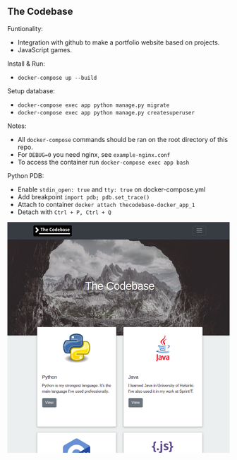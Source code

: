 ## The Codebase

Funtionality:
* Integration with github to make a portfolio website based on projects.
* JavaScript games.


Install & Run:
* `docker-compose up --build`

Setup database:
* `docker-compose exec app python manage.py migrate`
* `docker-compose exec app python manage.py createsuperuser`

Notes:
* All `docker-compose` commands should be ran on the root directory of this repo.
* For `DEBUG=0` you need nginx, see `example-nginx.conf`
* To access the container run `docker-compose exec app bash`

Python PDB:
* Enable `stdin_open: true` and `tty: true` on docker-compose.yml
* Add breakpoint `import pdb; pdb.set_trace()`
* Attach to container `docker attach thecodebase-docker_app_1`
* Detach with `Ctrl + P, Ctrl + Q`

![alt text](https://raw.githubusercontent.com/elmeriniemela/thecodebase/master/docs/thecodebase.png)

